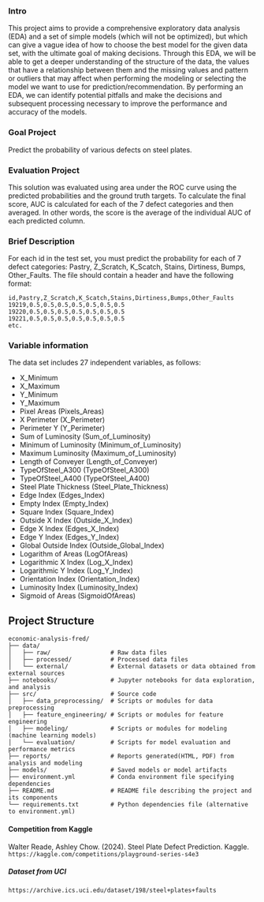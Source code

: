 ### Intro
This project aims to provide a comprehensive exploratory data analysis (EDA) and a set of simple models (which will not be optimized), but which can give a vague idea of how to choose the best model for the given data set, with the ultimate goal of making decisions. Through this EDA, we will be able to get a deeper understanding of the structure of the data, the values that have a relationship between them and the missing values and pattern or outliers that may affect when performing the modeling or selecting the model we want to use for prediction/recommendation. By performing an EDA, we can identify potential pitfalls and make the decisions and subsequent processing necessary to improve the performance and accuracy of the models. 

### Goal Project
Predict the probability of various defects on steel plates.

### Evaluation Project
This solution was evaluated using area under the ROC curve using the predicted probabilities and the ground truth targets.
To calculate the final score, AUC is calculated for each of the 7 defect categories and then averaged. In other words, the score is the average of the individual AUC of each predicted column.

### Brief Description
For each id in the test set, you must predict the probability for each of 7 defect categories: Pastry, Z_Scratch, K_Scatch, Stains, Dirtiness, Bumps, Other_Faults. The file should contain a header and have the following format:
```
id,Pastry,Z_Scratch,K_Scatch,Stains,Dirtiness,Bumps,Other_Faults
19219,0.5,0.5,0.5,0.5,0.5,0.5,0.5
19220,0.5,0.5,0.5,0.5,0.5,0.5,0.5
19221,0.5,0.5,0.5,0.5,0.5,0.5,0.5
etc.
```

### Variable information

The data set includes 27 independent variables, as follows:
- X_Minimum
- X_Maximum
- Y_Minimum
- Y_Maximum
- Pixel Areas (Pixels_Areas)
- X Perimeter (X_Perimeter)
- Perimeter Y (Y_Perimeter)
- Sum of Luminosity (Sum_of_Luminosity)
- Minimum of Luminosity (Minimum_of_Luminosity)
- Maximum Luminosity (Maximum_of_Luminosity)
- Length of Conveyer (Length_of_Conveyer)
- TypeOfSteel_A300 (TypeOfSteel_A300)
- TypeOfSteel_A400 (TypeOfSteel_A400)
- Steel Plate Thickness (Steel_Plate_Thickness)
- Edge Index (Edges_Index)
- Empty Index (Empty_Index)
- Square Index (Square_Index)
- Outside X Index (Outside_X_Index)
- Edge X Index (Edges_X_Index)
- Edge Y Index (Edges_Y_Index)
- Global Outside Index (Outside_Global_Index)
- Logarithm of Areas (LogOfAreas)
- Logarithmic X Index (Log_X_Index)
- Logarithmic Y Index (Log_Y_Index)
- Orientation Index (Orientation_Index)
- Luminosity Index (Luminosity_Index)
- Sigmoid of Areas (SigmoidOfAreas)

## Project Structure

```
economic-analysis-fred/
├── data/
│   ├── raw/                 # Raw data files
│   ├── processed/           # Processed data files
│   └── external/            # External datasets or data obtained from external sources
├── notebooks/               # Jupyter notebooks for data exploration, and analysis
├── src/                     # Source code
│   ├── data_preprocessing/  # Scripts or modules for data preprocessing
│   ├── feature_engineering/ # Scripts or modules for feature engineering
│   ├── modeling/            # Scripts or modules for modeling (machine learning models)
│   └── evaluation/          # Scripts for model evaluation and performance metrics
├── reports/                 # Reports generated(HTML, PDF) from analysis and modeling
├── models/                  # Saved models or model artifacts
├── environment.yml          # Conda environment file specifying dependencies
├── README.md                # README file describing the project and its components
└── requirements.txt         # Python dependencies file (alternative to environment.yml)
```

#### Competition from Kaggle
Walter Reade, Ashley Chow. (2024). Steel Plate Defect Prediction. Kaggle. `https://kaggle.com/competitions/playground-series-s4e3`

##### Dataset from UCI
`https://archive.ics.uci.edu/dataset/198/steel+plates+faults`